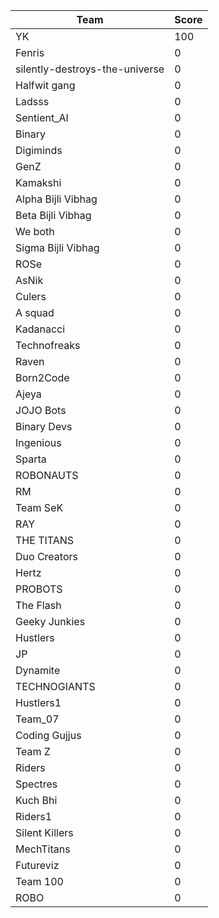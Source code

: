 |Team|Score|
|---|---|
|YK|100|
|Fenris|0|
|silently-destroys-the-universe|0|
|Halfwit gang|0|
|Ladsss|0|
|Sentient_AI|0|
|Binary|0|
|Digiminds|0|
|GenZ|0|
|Kamakshi|0|
|Alpha Bijli Vibhag|0|
|Beta Bijli Vibhag|0|
|We both|0|
|Sigma Bijli Vibhag|0|
|ROSe|0|
|AsNik|0|
|Culers|0|
|A squad|0|
|Kadanacci|0|
|Technofreaks|0|
|Raven|0|
|Born2Code|0|
|Ajeya|0|
|JOJO Bots|0|
|Binary Devs|0|
|Ingenious|0|
|Sparta|0|
|ROBONAUTS|0|
|RM|0|
|Team SeK|0|
|RAY|0|
|THE TITANS|0|
|Duo Creators|0|
|Hertz|0|
|PROBOTS|0|
|The Flash|0|
|Geeky Junkies|0|
|Hustlers|0|
|JP|0|
|Dynamite|0|
|TECHNOGIANTS|0|
|Hustlers1|0|
|Team_07|0|
|Coding Gujjus|0|
|Team Z|0|
|Riders|0|
|Spectres|0|
|Kuch Bhi|0|
|Riders1|0|
|Silent Killers|0|
|MechTitans|0|
|Futureviz|0|
|Team 100|0|
|ROBO|0|

